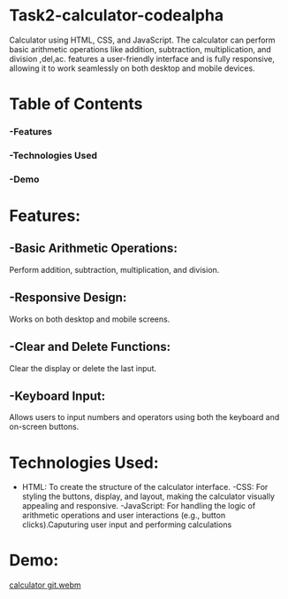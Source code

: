 # Task2-calculator-codealpha
 Calculator using HTML, CSS, and JavaScript. The calculator can perform basic arithmetic operations like addition, subtraction, multiplication, and division ,del,ac.
 features a user-friendly interface and is fully responsive, allowing it to work seamlessly on both desktop and mobile devices.

# Table of Contents
### -Features
### -Technologies Used
### -Demo

# Features:
## -Basic Arithmetic Operations:
Perform addition, subtraction, multiplication, and division.
## -Responsive Design:
Works on both desktop and mobile screens.
## -Clear and Delete Functions:
Clear the display or delete the last input.
## -Keyboard Input:
Allows users to input numbers and operators using both the keyboard and on-screen buttons.
# Technologies Used:
- HTML: To create the structure of the calculator interface.
-CSS: For styling the buttons, display, and layout, making the calculator visually appealing and responsive.
-JavaScript: For handling the logic of arithmetic operations and user interactions (e.g., button clicks).Caputuring user input and performing calculations
# Demo:
[calculator git.webm](https://github.com/user-attachments/assets/7548a6ea-7556-4be4-95e2-83cc4ac3ea05)

